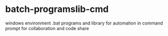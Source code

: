 # batch-programslib-cmd
windows environment .bat programs and library for automation in command prompt for collaboration and code share
